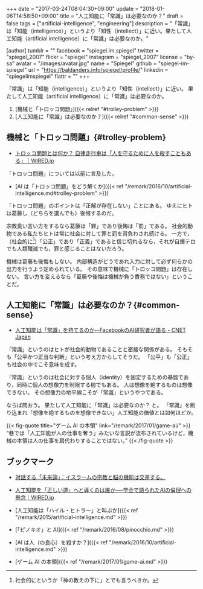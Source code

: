 +++
date = "2017-03-24T08:04:30+09:00"
update = "2018-01-06T14:58:50+09:00"
title = "人工知能に「常識」は必要なのか？"
draft = false
tags = ["artificial-intelligence", "engineering"]
description = "「常識」は「知能（intelligence）」というより「知性（intellect）」に近い。果たして人工知能（artificial intelligence）に「常識」は必要なのか。"

[author]
  tumblr = ""
  facebook = "spiegel.im.spiegel"
  twitter = "spiegel_2007"
  flickr = "spiegel"
  instagram = "spiegel_2007"
  license = "by-sa"
  avatar = "/images/avatar.jpg"
  name = "Spiegel"
  github = "spiegel-im-spiegel"
  url = "https://baldanders.info/spiegel/profile/"
  linkedin = "spiegelimspiegel"
  flattr = ""
+++

「常識」は「知能（intelligence）」というより「知性（intellect）」に近い。
果たして人工知能（artificial intelligence）に「常識」は必要なのか。

1. [機械と「トロッコ問題」]({{< relref "#trolley-problem" >}})
1. [人工知能に「常識」は必要なのか？]({{< relref "#common-sense" >}})

## 機械と「トロッコ問題」{#trolley-problem}

- [トロッコ問題とは何か？ 自律走行車は「人を守るために人を殺すこともある」｜WIRED.jp](http://wired.jp/2017/03/20/robocars-will-sometimes-kill/)

「トロッコ問題」については以前に言及した。

- [AI は「トロッコ問題」をどう解くか]({{< ref "/remark/2016/10/artificial-intelligence.md#trolley-problem" >}})

「トロッコ問題」のポイントは「正解が存在しない」ことにある。
ゆえにヒトは葛藤し（どちらを選んでも）後悔するのだ。

宗教臭い言い方をするなら葛藤は「罪」であり後悔は「罰」である。
社会的動物である私たちヒトは常に社会に対して罪と罰を背負わされ続ける。
一方で，（社会的に[^g1]）「公正」であり「正義」であると信じ切れるなら，それが自爆テロでも人類殲滅でも，罪と感じることはないだろう。

[^g1]: 社会的にというか「神の教えの下に」とでも言うべきか。

機械は葛藤も後悔もしない。
内部構造がどうであれ入力に対して必ず何らかの出力を行うよう定められている。
その意味で機械に「トロッコ問題」は存在しない。
言い方を変えるなら「葛藤や後悔は機械が負う責務ではない」ということだ。

## 人工知能に「常識」は必要なのか？{#common-sense}

- [人工知能は「常識」を持てるのか--FacebookのAI研究者が語る - CNET Japan](https://japan.cnet.com/article/35098179/)

「常識」というのはヒトが社会的動物であることと密接な関係がある。
そもそも「公平かつ正当な判断」という考え方からしてそうだ。
「公平」も「公正」も社会の中でこそ意味を成す。

「常識」というのは社会に対する個人（identity）を固定するための基盤であり，同時に個人の想像力を制限する枷でもある。
人は想像を絶するものは想像できない。
その想像力の地平線こそが「常識」というやつである。

ならば問おう。
果たして人工知能に「常識」は必要なのか？ と。
「常識」を刷り込まれ「想像を絶するものを想像できない」人工知能の価値とは如何ほどか。

{{< fig-quote title="ゲーム AI の本領" link="/remark/2017/01/game-ai/" >}}
<q>巷では「人工知能が人の仕事を奪う」みたいな言説が流布されているけど，機械の本領は人の仕事を肩代わりすることではない。</q>
{{< /fig-quote >}}

## ブックマーク

- [対話する「未来論」：イスラームの宗教と脳の機能は交差する。](http://30th.rcast.u-tokyo.ac.jp/future/future01.html)
- [人工知能を「正しい道」へと導くのは誰か──学会で語られたAIの倫理への懸念｜WIRED.jp](https://wired.jp/2018/01/04/ai-seeks-an-ethical-conscience/)

- [人工知能は「ハイル・ヒトラー」と叫ぶか]({{< ref "/remark/2015/artificial-intelligence.md" >}})
- [「ピノキオ」と AI]({{< ref "/remark/2016/08/pinocchio.md" >}})
- [AI は人（の良心）を殺すか？]({{< ref "/remark/2016/10/artificial-intelligence.md" >}})
- [ゲーム AI の本領]({{< ref "/remark/2017/01/game-ai.md" >}})

